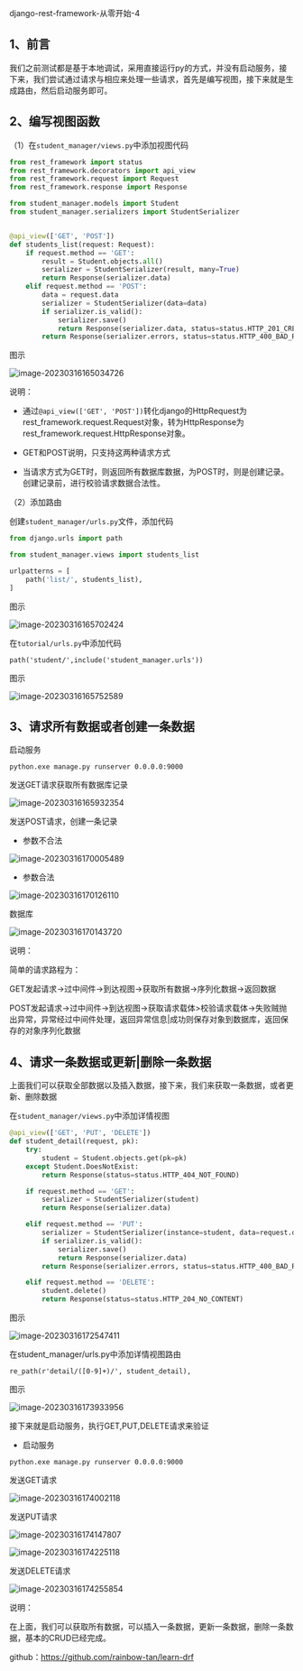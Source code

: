 django-rest-framework-从零开始-4

## 1、前言

我们之前测试都是基于本地调试，采用直接运行py的方式，并没有启动服务，接下来，我们尝试通过请求与相应来处理一些请求，首先是编写视图，接下来就是生成路由，然后启动服务即可。

## 2、编写视图函数

（1）在`student_manager/views.py`中添加视图代码

```python
from rest_framework import status
from rest_framework.decorators import api_view
from rest_framework.request import Request
from rest_framework.response import Response

from student_manager.models import Student
from student_manager.serializers import StudentSerializer


@api_view(['GET', 'POST'])
def students_list(request: Request):
    if request.method == 'GET':
        result = Student.objects.all()
        serializer = StudentSerializer(result, many=True)
        return Response(serializer.data)
    elif request.method == 'POST':
        data = request.data
        serializer = StudentSerializer(data=data)
        if serializer.is_valid():
            serializer.save()
            return Response(serializer.data, status=status.HTTP_201_CREATED)
        return Response(serializer.errors, status=status.HTTP_400_BAD_REQUEST)
```

图示

![image-20230316165034726](C:\Users\dell\AppData\Roaming\Typora\typora-user-images\image-20230316165034726.png)

说明：

- 通过`@api_view(['GET', 'POST'])`转化django的HttpRequest为rest_framework.request.Request对象，转为HttpResponse为rest_framework.request.HttpResponse对象。

- GET和POST说明，只支持这两种请求方式

- 当请求方式为GET时，则返回所有数据库数据，为POST时，则是创建记录。创建记录前，进行校验请求数据合法性。

（2）添加路由

创建`student_manager/urls.py`文件，添加代码

```python
from django.urls import path

from student_manager.views import students_list

urlpatterns = [
    path('list/', students_list),
]
```

图示

![image-20230316165702424](C:\Users\dell\AppData\Roaming\Typora\typora-user-images\image-20230316165702424.png)

在`tutorial/urls.py`中添加代码

```
path('student/',include('student_manager.urls'))
```

图示

![image-20230316165752589](C:\Users\dell\AppData\Roaming\Typora\typora-user-images\image-20230316165752589.png)

## 3、请求所有数据或者创建一条数据

启动服务

```
python.exe manage.py runserver 0.0.0.0:9000
```

发送GET请求获取所有数据库记录

![image-20230316165932354](C:\Users\dell\AppData\Roaming\Typora\typora-user-images\image-20230316165932354.png)

发送POST请求，创建一条记录

- 参数不合法

![image-20230316170005489](C:\Users\dell\AppData\Roaming\Typora\typora-user-images\image-20230316170005489.png)

- 参数合法

![image-20230316170126110](C:\Users\dell\AppData\Roaming\Typora\typora-user-images\image-20230316170126110.png)

数据库

![image-20230316170143720](C:\Users\dell\AppData\Roaming\Typora\typora-user-images\image-20230316170143720.png)

说明：

简单的请求路程为：

GET发起请求->过中间件->到达视图->获取所有数据->序列化数据->返回数据

POST发起请求->过中间件->到达视图->获取请求载体>校验请求载体->失败贼抛出异常，异常经过中间件处理，返回异常信息|成功则保存对象到数据库，返回保存的对象序列化数据

## 4、请求一条数据或更新|删除一条数据

上面我们可以获取全部数据以及插入数据，接下来，我们来获取一条数据，或者更新、删除数据

在`student_manager/views.py`中添加详情视图

```python
@api_view(['GET', 'PUT', 'DELETE'])
def student_detail(request, pk):
    try:
        student = Student.objects.get(pk=pk)
    except Student.DoesNotExist:
        return Response(status=status.HTTP_404_NOT_FOUND)

    if request.method == 'GET':
        serializer = StudentSerializer(student)
        return Response(serializer.data)

    elif request.method == 'PUT':
        serializer = StudentSerializer(instance=student, data=request.data)
        if serializer.is_valid():
            serializer.save()
            return Response(serializer.data)
        return Response(serializer.errors, status=status.HTTP_400_BAD_REQUEST)

    elif request.method == 'DELETE':
        student.delete()
        return Response(status=status.HTTP_204_NO_CONTENT)
```

图示

![image-20230316172547411](C:\Users\dell\AppData\Roaming\Typora\typora-user-images\image-20230316172547411.png)

在student_manager/urls.py中添加详情视图路由

```
re_path(r'detail/([0-9]+)/', student_detail),
```

图示

![image-20230316173933956](C:\Users\dell\AppData\Roaming\Typora\typora-user-images\image-20230316173933956.png)

接下来就是启动服务，执行GET,PUT,DELETE请求来验证

- 启动服务

```
python.exe manage.py runserver 0.0.0.0:9000
```

发送GET请求

![image-20230316174002118](C:\Users\dell\AppData\Roaming\Typora\typora-user-images\image-20230316174002118.png)

发送PUT请求

![image-20230316174147807](C:\Users\dell\AppData\Roaming\Typora\typora-user-images\image-20230316174147807.png)

![image-20230316174225118](C:\Users\dell\AppData\Roaming\Typora\typora-user-images\image-20230316174225118.png)

发送DELETE请求

![image-20230316174255854](C:\Users\dell\AppData\Roaming\Typora\typora-user-images\image-20230316174255854.png)

说明：

在上面，我们可以获取所有数据，可以插入一条数据，更新一条数据，删除一条数据，基本的CRUD已经完成。

github：https://github.com/rainbow-tan/learn-drf